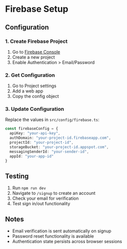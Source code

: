 # Firebase Setup

## Configuration

### 1. Create Firebase Project

1. Go to [Firebase Console](https://console.firebase.google.com/)
2. Create a new project
3. Enable Authentication > Email/Password

### 2. Get Configuration

1. Go to Project settings
2. Add a web app
3. Copy the config object

### 3. Update Configuration

Replace the values in `src/config/firebase.ts`:

```typescript
const firebaseConfig = {
  apiKey: "your-api-key",
  authDomain: "your-project-id.firebaseapp.com",
  projectId: "your-project-id",
  storageBucket: "your-project-id.appspot.com",
  messagingSenderId: "your-sender-id",
  appId: "your-app-id"
}
```

## Testing

1. Run `npm run dev`
2. Navigate to `/signup` to create an account
3. Check your email for verification
4. Test sign in/out functionality

## Notes

- Email verification is sent automatically on signup
- Password reset functionality is available
- Authentication state persists across browser sessions